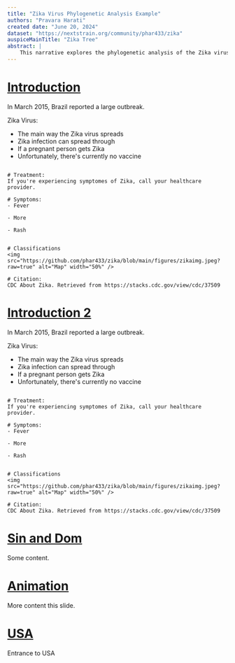 ```yaml
---
title: "Zika Virus Phylogenetic Analysis Example"
authors: "Pravara Harati"
created date: "June 20, 2024"
dataset: "https://nextstrain.org/community/phar433/zika"
auspiceMainTitle: "Zika Tree"
abstract: |
    This narrative explores the phylogenetic analysis of the Zika virus using Nextstrain. It includes slides on the tree, map views of the virus's evolution, and entropy analysis.
---
```


# [Introduction](https://nextstrain.org/community/phar433/zika)

In March 2015, Brazil reported a large outbreak.

Zika Virus:
- The main way the Zika virus spreads
- Zika infection can spread through
- If a pregnant person gets Zika
- Unfortunately, there's currently no vaccine

```auspiceMainDisplayMarkdown

# Treatment:
If you're experiencing symptomes of Zika, call your healthcare provider.

# Symptoms:
- Fever

- More

- Rash


# Classifications
<img src="https://github.com/phar433/zika/blob/main/figures/zikaimg.jpeg?raw=true" alt="Map" width="50%" />

# Citation:
CDC About Zika. Retrieved from https://stacks.cdc.gov/view/cdc/37509

```


# [Introduction 2](https://nextstrain.org/community/phar433/zika)

In March 2015, Brazil reported a large outbreak.

Zika Virus:
- The main way the Zika virus spreads
- Zika infection can spread through
- If a pregnant person gets Zika
- Unfortunately, there's currently no vaccine

```auspiceMainDisplayMarkdown

# Treatment:
If you're experiencing symptomes of Zika, call your healthcare provider.

# Symptoms:
- Fever

- More

- Rash


# Classifications
<img src="https://github.com/phar433/zika/blob/main/figures/zikaimg.jpeg?raw=true" alt="Map" width="50%" />

# Citation:
CDC About Zika. Retrieved from https://stacks.cdc.gov/view/cdc/37509

```


# [Sin and Dom](https://nextstrain.org/community/phar433/zika?f_country=Singapore,Dominican%20Republic)

Some content.

# [Animation](https://nextstrain.org/community/phar433/zika?animate=2012-04-02,2016-11-04,0,0,30000&d=map,entropy&f_country=Brazil,Dominican%20Republic,Singapore,Venezuela&p=full)

More content this slide.

# [USA](https://nextstrain.org/community/phar433/zika?d=tree,map&f_country=USA,Dominican%20Republic&p=grid)

Entrance to USA
